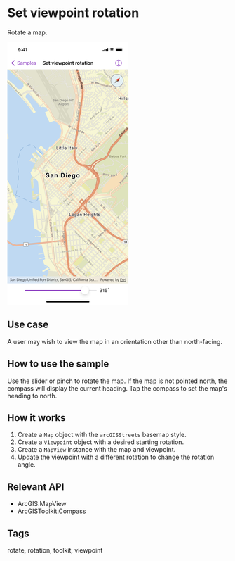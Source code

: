 # Set viewpoint rotation

Rotate a map.

![Screenshot of set viewpoint rotation sample](set-viewpoint-rotation.png)

## Use case

A user may wish to view the map in an orientation other than north-facing.

## How to use the sample

Use the slider or pinch to rotate the map. If the map is not pointed north, the compass will display the current heading. Tap the compass to set the map's heading to north.

## How it works

1. Create a `Map` object with the `arcGISStreets` basemap style.
2. Create a `Viewpoint` object with a desired starting rotation.
3. Create a `MapView` instance with the map and viewpoint.
4. Update the viewpoint with a different rotation to change the rotation angle.

## Relevant API

* ArcGIS.MapView
* ArcGISToolkit.Compass

## Tags

rotate, rotation, toolkit, viewpoint
